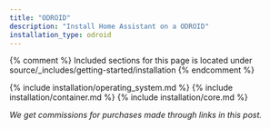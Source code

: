 ```yaml
---
title: "ODROID"
description: "Install Home Assistant on a ODROID"
installation_type: odroid
---
```

{% comment %}
Included sections for this page is located under source/_includes/getting-started/installation
{% endcomment %}

{% include installation/operating_system.md %}
{% include installation/container.md %}
{% include installation/core.md %}

_We get commissions for purchases made through links in this post._
